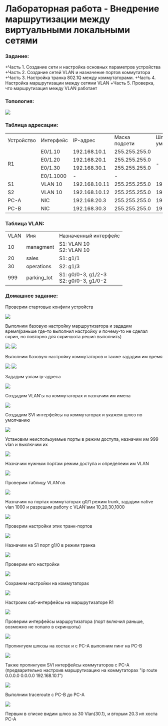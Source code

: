 #  Лабораторная работа - Внедрение маршрутизации между виртуальными локальными сетями


###  Задание:

+Часть 1. Создание сети и настройка основных параметров устройства
+Часть 2. Создание сетей VLAN и назначение портов коммутатора
+Часть 3. Настройка транка 802.1Q между коммутаторами.
+Часть 4. Настройка маршрутизации между сетями VLAN
+Часть 5. Проверка, что маршрутизация между VLAN работает




### Топология:

![](./imgs/tp.png)


### Таблица адресации:


<table>

<tr>
	<td>Устройство</td>
	<td>Интерфейс</td>
	<td>IP-адрес</td>
	<td>Маска подсети</td>
	<td>Шлюз по умолчанию</td>
</tr>

<tr>
        <td rowspan="4">R1</td>
        <td>E0/1.10</td>
	  <td>192.168.10.1</td>
	  <td>255.255.255.0</td>
	  <td rowspan="4">-</td>
</tr>

<tr>
        <td>E0/1.20</td>
	  <td>192.168.20.1</td>
	  <td>255.255.255.0</td>
</tr>

<tr>
        <td>E0/1.30</td>
	  <td>192.168.30.1</td>
	  <td>255.255.255.0</td>
</tr>

<tr>
        <td>E0/1.1000</td>
	  <td>-</td>
	  <td>-</td>
</tr>

<tr>
        <td>S1</td>
        <td>VLAN 10</td>
	  <td>192.168.10.11</td>
	  <td>255.255.255.0</td>
	  <td>192.168.10.1</td>
</tr>

<tr>
        <td>S2</td>
        <td>VLAN 10</td>
	  <td>192.168.10.12</td>
	  <td>255.255.255.0</td>
	  <td>192.168.10.1</td>
</tr>

<tr>
        <td>PC-A</td>
        <td>NIC</td>
	  <td>192.168.20.3</td>
	  <td>255.255.255.0</td>
	  <td>192.168.20.1</td>
</tr>

<tr>
        <td>PC-B</td>
        <td>NIC</td>
	  <td>192.168.30.3</td>
	  <td>255.255.255.0</td>
	  <td>192.168.30.1</td>
</tr>

</table>


### Таблица VLAN:


<table>

<tr>
	<td>VLAN</td>
	<td>Иия</td>
	<td>Назначенный интерфейс</td>
</tr>

<tr>
	<td>10</td>
	<td>managment</td>
	<td>S1: VLAN 10</br>S2: VLAN 10</td>
</tr>

<tr>
      <td>20</td>
	<td>sales</td>
	<td>S1: g1/1</td>
</tr>

<tr>
	<td>30</td>
	<td>operations</td>
	<td>S2: g1/3</td>
</tr>

<tr>
	<td>999</td>
	<td>parking_lot</td>
	<td>S1: g0/0-3, g1/2-3</br>S2: g0/0-3, g1/0-2</td>
</tr>

</table>


### Домашнее задание:

Проверим стартовые конфиги устройств

![](./imgs/no_settings.png)

Выполним базовую настройку маршрутизатора и зададим время(раньше где-то выполнил настройку и почему-то не сделал скрин, но повторно для скриншота решил выполнить)


![](./imgs/1.1.png)
![](./imgs/1.png)

Выполним базовую настройку коммутаторов и также зададим им время

![](./imgs/2.png)
![](./imgs/2.1.png)

Зададим узлам ip-адреса

![](./imgs/3.png)

Создадим VLAN'ы на коммутаторах и назначим им имена

![](./imgs/4.png)

Создадим SVI интерфейсы на коммутаторах и укажем шлюз по умолчанию

![](./imgs/5.png)


Установим неиспользуемые порты в режим доступа, назначим им 999 vlan и выключим их

![](./imgs/6.png)


Назначим нужным портам режим доступа и определеим им VLAN

![](./imgs/7.png)

Проверим таблицу VLAN'ов

![](./imgs/7.1.png)


Назначим на портах коммутаторах g0/1 режим trunk, зададим native vlan 1000 и разрешим работу с VLAN'ами 10,20,30,1000

![](./imgs/8.png)

Проверим настройки этих транк-портов

![](./imgs/8.1.png)

Назначим на S1 порт g1/0 в режим транка

![](./imgs/9.png)

Проверим его настройки

![](./imgs/9.1.png)

Сохраним настройки на коммутаторах

![](./imgs/9.2.png)

Настроим саб-интерфейсы на маршрутизаторе R1

![](./imgs/11.png)

Проверим интерфейсы маршрутизатора (порт включил раньше, возможно не попало в скриншоты)

![](./imgs/11.1.png)

Пропингуем шлюзы на хостах и с PC-A выполним пинг на PC-B

![](./imgs/12.png)


Также пропингуем SVI интерфейсы коммутаторов с PC-A (предварительно настроив маршрутизацию на коммутаторах "ip route 0.0.0.0 0.0.0.0 192.168.10.1")

 
![](./imgs/12.1.png)

Выполним traceroute с PC-B до PC-A

![](./imgs/13.png)

Первым в списке видим шлюз за 30 Vlan(30.1), и вторым 20.3 ип хоста PC-A 


